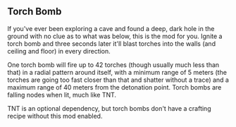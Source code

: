 ## Torch Bomb

If you've ever been exploring a cave and found a deep, dark hole in the ground with no clue as to what was below, this is the mod for you. Ignite a torch bomb and three seconds later it'll blast torches into the walls (and ceiling and floor) in every direction.

One torch bomb will fire up to 42 torches (though usually much less than that) in a radial pattern around itself, with a minimum range of 5 meters (the torches are going too fast closer than that and shatter without a trace) and a maximum range of 40 meters from the detonation point. Torch bombs are falling nodes when lit, much like TNT.

TNT is an optional dependency, but torch bombs don't have a crafting recipe without this mod enabled.